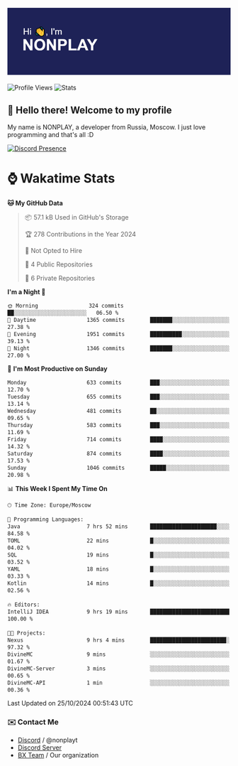 ![Discord Presence](./header.png)
<br></br>
![Profile Views](https://komarev.com/ghpvc/?username=NONPLAYT&color=blue&style=for-the-badge)
![Stats](https://img.shields.io/badge/0%25-OPTIMIZED-orange?style=for-the-badge)


## :wave: Hello there! Welcome to my profile

My name is NONPLAY, a developer from Russia, Moscow. I just love programming and that's all :D

[![Discord Presence](https://lanyard.cnrad.dev/api/597087584090587177?showDisplayName=true)](https://discord.com/users/597087584090587177) 

# ⌚ Wakatime Stats

<!--START_SECTION:waka-->
**🐱 My GitHub Data** 

> 📦 57.1 kB Used in GitHub's Storage 
 > 
> 🏆 278 Contributions in the Year 2024
 > 
> 🚫 Not Opted to Hire
 > 
> 📜 4 Public Repositories 
 > 
> 🔑 6 Private Repositories 
 > 
**I'm a Night 🦉** 

```text
🌞 Morning                324 commits         ██░░░░░░░░░░░░░░░░░░░░░░░   06.50 % 
🌆 Daytime                1365 commits        ███████░░░░░░░░░░░░░░░░░░   27.38 % 
🌃 Evening                1951 commits        ██████████░░░░░░░░░░░░░░░   39.13 % 
🌙 Night                  1346 commits        ███████░░░░░░░░░░░░░░░░░░   27.00 % 
```
📅 **I'm Most Productive on Sunday** 

```text
Monday                   633 commits         ███░░░░░░░░░░░░░░░░░░░░░░   12.70 % 
Tuesday                  655 commits         ███░░░░░░░░░░░░░░░░░░░░░░   13.14 % 
Wednesday                481 commits         ██░░░░░░░░░░░░░░░░░░░░░░░   09.65 % 
Thursday                 583 commits         ███░░░░░░░░░░░░░░░░░░░░░░   11.69 % 
Friday                   714 commits         ████░░░░░░░░░░░░░░░░░░░░░   14.32 % 
Saturday                 874 commits         ████░░░░░░░░░░░░░░░░░░░░░   17.53 % 
Sunday                   1046 commits        █████░░░░░░░░░░░░░░░░░░░░   20.98 % 
```


📊 **This Week I Spent My Time On** 

```text
🕑︎ Time Zone: Europe/Moscow

💬 Programming Languages: 
Java                     7 hrs 52 mins       █████████████████████░░░░   84.58 % 
TOML                     22 mins             █░░░░░░░░░░░░░░░░░░░░░░░░   04.02 % 
SQL                      19 mins             █░░░░░░░░░░░░░░░░░░░░░░░░   03.52 % 
YAML                     18 mins             █░░░░░░░░░░░░░░░░░░░░░░░░   03.33 % 
Kotlin                   14 mins             █░░░░░░░░░░░░░░░░░░░░░░░░   02.56 % 

🔥 Editors: 
IntelliJ IDEA            9 hrs 19 mins       █████████████████████████   100.00 % 

🐱‍💻 Projects: 
Nexus                    9 hrs 4 mins        ████████████████████████░   97.32 % 
DivineMC                 9 mins              ░░░░░░░░░░░░░░░░░░░░░░░░░   01.67 % 
DivineMC-Server          3 mins              ░░░░░░░░░░░░░░░░░░░░░░░░░   00.65 % 
DivineMC-API             1 min               ░░░░░░░░░░░░░░░░░░░░░░░░░   00.36 % 
```


 Last Updated on 25/10/2024 00:51:43 UTC
<!--END_SECTION:waka-->

### ✉️ Contact Me

- [Discord](https://discord.com/users/597087584090587177) / @nonplayt
- [Discord Server](https://discord.gg/p7cxhw7E2M)
- [BX Team](https://github.com/BX-Team) / Our organization
